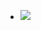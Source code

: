 - ![](https://peach-geographical-bat-397.mypinata.cloud/ipfs/QmZ4FykwhP9XKFM6NwCJCKhdiJCa3eTDstEuqgNFQjcqvg)
